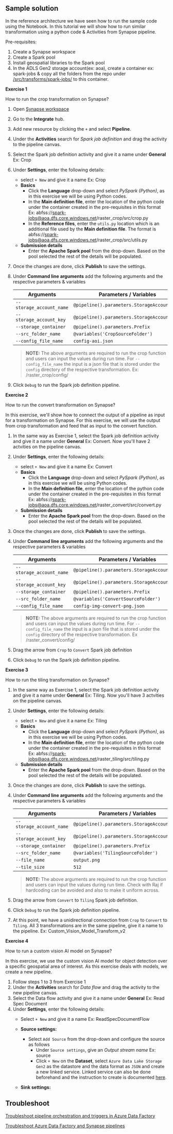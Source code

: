 ## Sample solution

In the reference architecture we have seen how to run the sample code using the Notebook. In this tutorial we will show how to run similar transformation using a python code & Activities from Synapse pipeline. 

Pre-requisites:

1. Create a Synapse workspace
2. Create a Spark pool
3. Install geospatial libraries to the Spark pool
4. In the ADLS Gen2 storage account(ex: aoa), create a container ex: spark-jobs & copy all the folders from the repo under [/src/transforms/spark-jobs/](https://github.com/senthilkungumaraj/Azure-Orbital-Analytics-Samples/tree/ref-solution-delta/src/transforms/spark-jobs/) to this container.

**Exercise 1**

How to run the crop transformation on Synapse?

1. Open [Synapse workspace](https://web.azuresynapse.net/)
2. Go to the **Integrate** hub.
3. Add new resource by clicking the `+` and select **Pipeline**.
4. Under the **Activities** search for *Spark job definition* and drag the activity to the pipeline canvas.
5. Select the Spark job definition activity and give it a name under **General** Ex: Crop
6. Under **Settings**, enter the following details:
     - select `+ New` and give it a name Ex: Crop
     - **Basics**
       - Click the **Language** drop-down and select *PySpark (Python)*, as in this exercise we will be using Python codes.
       - In the **Main definition file**, enter the location of the python code under the container created in the pre-requisites in this format Ex: abfss://spark-jobs@aoa.dfs.core.windows.net/raster_crop/src/crop.py
       - In the **Reference files**, enter the `utils.py` location which is an additional file used by the **Main definition file**. The format is abfss://spark-jobs@aoa.dfs.core.windows.net/raster_crop/src/utils.py
     - **Submission details**
       - Enter the **Apache Spark pool** from the drop-down. Based on the pool selected the rest of the details will be populated. 
7. Once the changes are done, click **Publish** to save the settings. 
8. Under **Command line arguments** add the following arguments and the respective parameters & variables 
	 
	  Arguments | Parameters / Variables
     ----------|-----------|
     `--storage_account_name`      | `@pipeline().parameters.StorageAccountName`       |
     `--storage_account_key`   |`@pipeline().parameters.StorageAccountKey`        |
     `--storage_container`    | `@pipeline().parameters.Prefix` |
     `--src_folder_name`|`@variables('CropSourceFolder')`|
     `--config_file_name` | `config-aoi.json` |
   
     > **NOTE:** The above arguments are required to run the crop function and users can input the values during run time. For `--config_file_name` the input is a json file that is stored under the `config` directory of the respective transformation. Ex: /raster_crop/config/
    
9. Click `Debug` to run the Spark job definition pipeline.
     

**Exercise 2**

How to run the convert transformation on Synapse?

In this exercise, we'll show how to connect the output of a pipeline as input for a transformation on Synapse. For this exercise, we will use the output from crop transformation and feed that as input to the convert function. 

1. In the same way as Exercise 1, select the Spark job definition activity and give it a name under **General** Ex: Convert. Now you'll have 2 actvities on the pipeline canvas.
2. Under **Settings**, enter the following details:
     - select `+ New` and give it a name Ex: Convert
     - **Basics**
       - Click the **Language** drop-down and select *PySpark (Python)*, as in this exercise we will be using Python codes.
       - In the **Main definition file**, enter the location of the python code under the container created in the pre-requisites in this format Ex: abfss://spark-jobs@aoa.dfs.core.windows.net/raster_convert/src/convert.py
     - **Submission details**
       - Enter the **Apache Spark pool** from the drop-down. Based on the pool selected the rest of the details will be populated.
       
3. Once the changes are done, click **Publish** to save the settings.
4. Under **Command line arguments** add the following arguments and the respective parameters & variables 
	 
	  Arguments | Parameters / Variables
     ----------|-----------|
     `--storage_account_name`      | `@pipeline().parameters.StorageAccountName`       |
     `--storage_account_key`   |`@pipeline().parameters.StorageAccountKey`        |
     `--storage_container`    | `@pipeline().parameters.Prefix` |
     `--src_folder_name`|`@variables('ConvertSourceFolder')`|
     `--config_file_name` | `config-img-convert-png.json` |
   
     > **NOTE:** The above arguments are required to run the crop function and users can input the values during run time. For `--config_file_name` the input is a json file that is stored under the `config` directory of the respective transformation. Ex /raster_convert/config/ 
5. Drag the arrow from `Crop` to `Convert` Spark job definition 
    
6. Click `Debug` to run the Spark job definition pipeline.

**Exercise 3**

How to run the tiling transformation on Synapse?

1. In the same way as Exercise 1, select the Spark job definition activity and give it a name under **General** Ex: Tiling. Now you'll have 3 actvities on the pipeline canvas.
2. Under **Settings**, enter the following details:
     - select `+ New` and give it a name Ex: Tiling
     - **Basics**
       - Click the **Language** drop-down and select *PySpark (Python)*, as in this exercise we will be using Python codes.
       - In the **Main definition file**, enter the location of the python code under the container created in the pre-requisites in this format Ex: abfss://spark-jobs@aoa.dfs.core.windows.net/raster_tiling/src/tiling.py
     - **Submission details**
       - Enter the **Apache Spark pool** from the drop-down. Based on the pool selected the rest of the details will be populated.

3. Once the changes are done, click **Publish** to save the settings.
4. Under **Command line arguments** add the following arguments and the respective parameters & variables 
	 
	  Arguments | Parameters / Variables
     ----------|-----------|
     `--storage_account_name`      | `@pipeline().parameters.StorageAccountName`       |
     `--storage_account_key`   |`@pipeline().parameters.StorageAccountKey`        |
     `--storage_container`    | `@pipeline().parameters.Prefix` |
     `--src_folder_name`|`@variables('TilingSourceFolder')`|
     `--file_name`|`output.png`|
     `--tile_size` | `512` |
   
     > **NOTE:** The above arguments are required to run the crop function and users can input the values during run time. Check with Raj if hardcoding can be avoided and also to make it uniform across.

5. Drag the arrow from `Convert` to `Tiling` Spark job definition.
    
6. Click `Debug` to run the Spark job definition pipeline.
7. At this point, we have a unidirectional connection from `Crop` to `Convert` to `Tiling`. All 3 transformations are in the same pipeline, give it a name to the pipeline. Ex: Custom_Vision_Model_Transform_v2

**Exercise 4**

How to run a custom vision AI model on Synapse?

In this exercise, we use the custom vision AI model for object detection over a specific geospatial area of interest. As this exercise deals with models, we create a new pipeline.

1. Follow steps 1 to 3 from Exercise 1
2. Under the **Activities** search for *Data flow* and drag the activity to the new pipeline canvas.
3. Select the Data flow activity and give it a name under **General** Ex: Read Spec Document
4. Under **Settings**, enter the following details:
     - Select `+ New` and give it a name Ex: ReadSpecDocumentFlow
     
     - **Source settings:**
       - Select `Add Source` from the drop-down and configure the source as follows
          - Under `Source settings`, give an *Output stream name*  Ex: source
          - Click `+ New` on the **Dataset**, select `Azure Data Lake Storage Gen2` as the datastore and the data format as `JSON` and create a new linked service. Linked service can also be done beforehand and the instruction to create is documented [here](https://docs.microsoft.com/azure/synapse-analytics/data-integration/data-integration-data-lake#create-linked-services).
     
     - **Sink settings:**
           

## Troubleshoot

[Troubleshoot pipeline orchestration and triggers in Azure Data Factory](https://docs.microsoft.com/azure/data-factory/pipeline-trigger-troubleshoot-guide)

[Troubleshoot Azure Data Factory and Synapse pipelines](https://docs.microsoft.com/azure/data-factory/data-factory-troubleshoot-guide)
